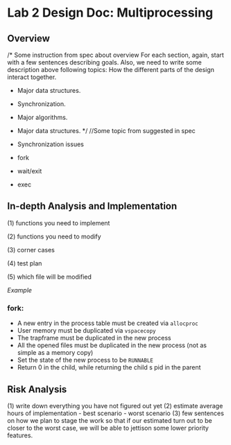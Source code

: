 # Lab 2 Design Doc: Multiprocessing

## Overview
/* Some instruction from spec about overview
For each section, again, start with a few sentences describing goals.
Also, we need to write some description above following topics:
How the	different parts	of the design interact together.
  - Major data structures.
  - Synchronization.
  - Major algorithms.
  - Major data structures.
*/
//Some topic from suggested in spec
  - Synchronization issues

  - fork

  - wait/exit

  - exec




## In-depth Analysis and Implementation
(1) functions you need to implement


(2) functions you need to modify


(3) corner cases 


(4) test plan


(5) which file will be modified


*Example* 
### fork: 
- A new entry in the process table must be created via `allocproc`
- User memory must be duplicated via `vspacecopy`
- The trapframe must be duplicated in the new process
- All the opened files must be duplicated in the new process (not as simple as a memory copy)
- Set the state of the new process to be `RUNNABLE`
- Return 0 in the child, while returning the child s pid in the parent
    

## Risk Analysis
(1) write down everything you have not figured out yet
(2) estimate average hours of implementation
    - best scenario
    - worst scenario
(3) few sentences on how we plan to stage the work so that if our estimated turn out to be closer to the worst case, we will be able to jettison some lower priority features. 

